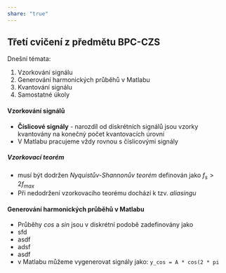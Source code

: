 ```yaml
---
share: "true"
---
```

## Třetí cvičení z předmětu BPC-CZS

Dnešní témata:
1. Vzorkování signálu
2. Generování harmonických průběhů v Matlabu
3. Kvantování signálu
4. Samostatné úkoly
#### Vzorkování signálů
- **Číslicové signály** - narozdíl od diskrétních signálů jsou vzorky kvantovány na konečný počet kvantovacích úrovní
- V Matlabu pracujeme vždy rovnou s číslicovými signály
##### Vzorkovací teorém
- musí být dodržen *Nyquistův-Shannonův teorém* definován jako $f_s > 2f_{max}$
- Při nedodržení vzorkovacího teorému dochází k tzv. *aliasingu*
#### Generování harmonických průběhů v Matlabu
- Průběhy *cos* a *sin* jsou v diskrétní podobě zadefinovány jako
- sfd
- asdf
- adsf
- asdf
- v Matlabu můžeme vygenerovat signály jako:
  `y_cos = A * cos(2 * pi`